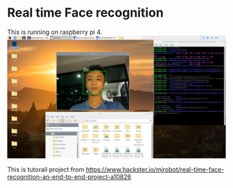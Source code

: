# Real time Face recognition
This is running on raspberry pi 4.
![screen cap](2020-08-31-181035_1920x1080_scrot.png)



This is tutorail project from https://www.hackster.io/mjrobot/real-time-face-recognition-an-end-to-end-project-a10826 
